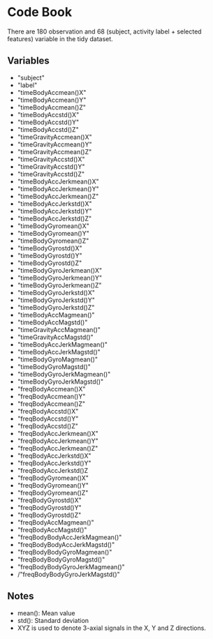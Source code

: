 # Code Book

There are 180 observation and 68 (subject, activity label + selected features) variable in the tidy dataset.

## Variables
- "subject"                       
- "label"                         
- "timeBodyAccmean()X"           
- "timeBodyAccmean()Y"  
- "timeBodyAccmean()Z"
- "timeBodyAccstd()X"            
-  "timeBodyAccstd()Y" 
 - "timeBodyAccstd()Z"
 - "timeGravityAccmean()X"        
 - "timeGravityAccmean()Y"         
 - "timeGravityAccmean()Z"  
 - "timeGravityAccstd()X"         
 - "timeGravityAccstd()Y"        
 - "timeGravityAccstd()Z"
 - "timeBodyAccJerkmean()X"       
 - "timeBodyAccJerkmean()Y"  
 - "timeBodyAccJerkmean()Z"      
 - "timeBodyAccJerkstd()X"        
 - "timeBodyAccJerkstd()Y"        
 - "timeBodyAccJerkstd()Z"  
 - "timeBodyGyromean()X"          
 - "timeBodyGyromean()Y"       
 - "timeBodyGyromean()Z"          
 - "timeBodyGyrostd()X"           
 - "timeBodyGyrostd()Y"            
 - "timeBodyGyrostd()Z"   
 - "timeBodyGyroJerkmean()X"      
 - "timeBodyGyroJerkmean()Y"      
 - "timeBodyGyroJerkmean()Z"  
 - "timeBodyGyroJerkstd()X"       
 - "timeBodyGyroJerkstd()Y"  
 - "timeBodyGyroJerkstd()Z"
 - "timeBodyAccMagmean()"         
 - "timeBodyAccMagstd()" 
 - "timeGravityAccMagmean()"        
 - "timeGravityAccMagstd()"       
 - "timeBodyAccJerkMagmean()"      
 - "timeBodyAccJerkMagstd()"  
 - "timeBodyGyroMagmean()"        
 - "timeBodyGyroMagstd()"     
 - "timeBodyGyroJerkMagmean()"    
 - "timeBodyGyroJerkMagstd()"     
 - "freqBodyAccmean()X"           
 - "freqBodyAccmean()Y"       
 - "freqBodyAccmean()Z"           
 - "freqBodyAccstd()X"      
 - "freqBodyAccstd()Y"    
 - "freqBodyAccstd()Z"            
- "freqBodyAccJerkmean()X"    
- "freqBodyAccJerkmean()Y"       
- "freqBodyAccJerkmean()Z"       
- "freqBodyAccJerkstd()X"    
- "freqBodyAccJerkstd()Y"    
- "freqBodyAccJerkstd()Z
- "freqBodyGyromean()X"      
- "freqBodyGyromean()Y"      
- "freqBodyGyromean()Z"          
- "freqBodyGyrostd()X" 
- "freqBodyGyrostd()Y"           
- "freqBodyGyrostd()Z"           
- "freqBodyAccMagmean()"         
- "freqBodyAccMagstd()"          
- "freqBodyBodyAccJerkMagmean()" 
- "freqBodyBodyAccJerkMagstd()"  
- "freqBodyBodyGyroMagmean()"   
- "freqBodyBodyGyroMagstd()"     
- "freqBodyBodyGyroJerkMagmean()" 
- /"freqBodyBodyGyroJerkMagstd()" 


## Notes
- mean(): Mean value
- std(): Standard deviation
- XYZ is used to denote 3-axial signals in the X, Y and Z directions.

